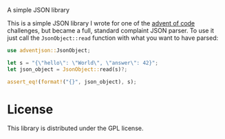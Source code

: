 A simple JSON library

This is a simple JSON library I wrote for one of the [advent of
code](https://adventofcode.com/) challenges, but became a full,
standard complaint JSON parser.  To use it just call the
`JsonObject::read` function with what you want to have parsed:

```rust
use adventjson::JsonObject;

let s = "{\"hello\": \"World\", \"answer\": 42}";
let json_object = JsonObject::read(s)?;

assert_eq!(format!("{}", json_object), s);
```

# License
This library is distributed under the GPL license.

